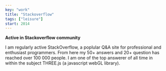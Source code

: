 ```yaml
---
key: "work"
title: "Stackoverflow"
tags: ["leisure"]
start: 2014
---
```

**Active in Stackoverflow community**

I am regularly active StackOverflow, a poplular Q&A site for professional and enthusiast programmers. From here my 50+ answers and 20+ question has reached over 100 000 people. I am one of the top answerer of all time in within the subject THREE.js (a javascript webGL library).